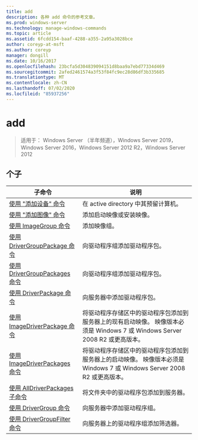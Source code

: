 ```yaml
---
title: add
description: 各种 add 命令的参考文章。
ms.prod: windows-server
ms.technology: manage-windows-commands
ms.topic: article
ms.assetid: 6fcdd154-baaf-4288-a355-2a95a3028bce
author: coreyp-at-msft
ms.author: coreyp
manager: dongill
ms.date: 10/16/2017
ms.openlocfilehash: 23bcfa5d304839094151d8baa9a7ebd77334d469
ms.sourcegitcommit: 2afed2461574a3f53f84fc9ec28d86df3b335685
ms.translationtype: MT
ms.contentlocale: zh-CN
ms.lasthandoff: 07/02/2020
ms.locfileid: "85937256"
---
```

# <a name="add"></a>add

> 适用于： Windows Server （半年频道），Windows Server 2019，Windows Server 2016，Windows Server 2012 R2，Windows Server 2012

## <a name="subcommands"></a>个子
|子命令|说明|
|-------|--------|
|[使用 "添加设备" 命令](using-the-add-device-command.md)|在 active directory 中其预留计算机。|
|[使用 "添加图像" 命令](using-the-add-image-command.md)|添加启动映像或安装映像。|
|[使用 ImageGroup 命令](using-the-add-imagegroup-command.md)|添加映像组。|
|[使用 DriverGroupPackage 命令](using-the-add-drivergrouppackage-command.md)|向驱动程序组添加驱动程序包。|
|[使用 DriverGroupPackages 命令](using-the-add-drivergrouppackages-command.md)|向驱动程序组添加驱动程序包。|
|[使用 DriverPackage 命令](using-the-add-driverpackage-command.md)|向服务器中添加驱动程序包。|
|[使用 ImageDriverPackage 命令](using-the-add-imagedriverpackage-command.md)|将驱动程序存储区中的驱动程序包添加到服务器上的现有启动映像。 映像版本必须是 Windows 7 或 Windows Server 2008 R2 或更高版本。|
|[使用 ImageDriverPackages 命令](using-the-add-imagedriverpackages-command.md)|将驱动程序存储区中的驱动程序包添加到服务器上的启动映像。 映像版本必须是 Windows 7 或 Windows Server 2008 R2 或更高版本。|
|[使用 AllDriverPackages 子命令](using-the-add-alldriverpackages-subcommand.md)|将文件夹中的驱动程序包添加到服务器。|
|[使用 DriverGroup 命令](using-the-add-drivergroup-command.md)|向服务器中添加驱动程序组。|
|[使用 DriverGroupFilter 命令](using-the-add-drivergroupfilter-command.md)|向服务器上的驱动程序组添加筛选器。|
